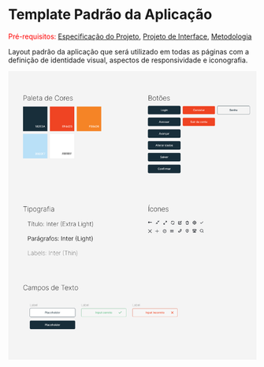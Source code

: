 # Template Padrão da Aplicação

<span style="color:red">Pré-requisitos: <a href="docs/2-Especificação do Projeto.md"> Especificação do Projeto</a></span>, <a href="3-Projeto de Interface.md"> Projeto de Interface</a>, <a href="docs/4-Metodologia.md"> Metodologia</a>

Layout padrão da aplicação que será utilizado em todas as páginas com a definição de identidade visual, aspectos de responsividade e iconografia.

![Template](img/Template.png)
